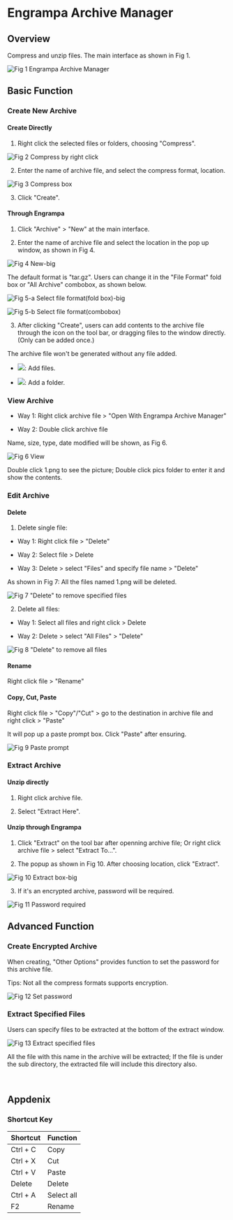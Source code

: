 # Engrampa Archive Manager
## Overview
Compress and unzip files. The main interface as shown in Fig 1.
 
![Fig 1 Engrampa Archive Manager](image/1.png)
<br>

## Basic Function
### Create New Archive
#### Create Directly
1) Right click the selected files or folders, choosing "Compress".
 
![Fig 2 Compress by right click](image/2.png)

2) Enter the name of archive file, and select the compress format, location.
 
![Fig 3 Compress box](image/3.png)

3) Click "Create".

#### Through Engrampa 
1) Click "Archive" > "New" at the main interface.

2) Enter the name of archive file and select the location in the pop up window, as shown in Fig 4.
 
![Fig 4 New-big](image/4.png)

The default format is "tar.gz". Users can change it in the "File Format" fold box or "All Archive" combobox, as shown below.
   
![Fig 5-a Select file format(fold box)-big](image/5-a.png)

![Fig 5-b Select file format(combobox)](image/5-b.png)

3) After clicking "Create", users can add contents to the archive file through the icon on the tool bar, or dragging files to the window directly. (Only can be added once.)

The archive file won't be generated without any file added.

* ![](image/icon1-o.png): Add files.

* ![](image/icon2-o.png): Add a folder.

### View Archive
* Way 1: Right click archive file > "Open With Engrampa Archive Manager"

* Way 2: Double click archive file

Name, size, type, date modified will be shown, as Fig 6.

![Fig 6 View](image/6.png)

Double click 1.png to see the picture; Double click pics folder to enter it and show the contents.

### Edit Archive
#### Delete
1) Delete single file:

* Way 1: Right click file > "Delete"

* Way 2: Select file > Delete

* Way 3: Delete > select "Files" and specify file name > "Delete"

As shown in Fig 7: All the files named 1.png will be deleted.
 
![Fig 7 "Delete" to remove specified files](image/7.png)

2) Delete all files:

* Way 1: Select all files and right click > Delete

* Way 2: Delete > select "All Files" > "Delete"
 
![Fig 8 "Delete" to remove all files](image/8.png)

#### Rename
Right click file > "Rename"

#### Copy, Cut, Paste
Right click file > "Copy"/"Cut" > go to the destination in archive file and right click > "Paste"

It will pop up a paste prompt box. Click "Paste" after ensuring.
 
![Fig 9 Paste prompt](image/9.png)

### Extract Archive
#### Unzip directly
1) Right click archive file.

2) Select "Extract Here".

#### Unzip through Engrampa
1) Click "Extract" on the tool bar after openning archive file; Or right click archive file > select "Extract To…".

2) The popup as shown in Fig 10. After choosing location, click "Extract".
 
![Fig 10 Extract box-big](image/10.png)

3) If it's an encrypted archive, password will be required.
 
![Fig 11 Password required](image/11.png)
<br>

## Advanced Function
### Create Encrypted Archive
When creating, "Other Options" provides function to set the password for this archive file.

Tips: Not all the compress formats supports encryption.
 
![Fig 12 Set password](image/12.png)

### Extract Specified Files
Users can specify files to be extracted at the bottom of the extract window.
 
![Fig 13 Extract specified files](image/13.png)

All the file with this name in the archive will be extracted; If the file is under the sub directory, the extracted file will include this directory also. 

<br>

## Appdenix 
### Shortcut Key

| Shortcut | Function |
| :------------ | :------------ |
| Ctrl + C  | Copy |
| Ctrl + X  | Cut |
| Ctrl + V  | Paste |
| Delete  | Delete |
| Ctrl + A  | Select all |
| F2  | Rename |

